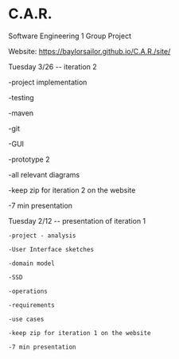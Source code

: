 # C.A.R.
Software Engineering 1 Group Project

Website: https://baylorsailor.github.io/C.A.R./site/

Tuesday 3/26 -- iteration 2 

  -project implementation
  
  -testing
  
  -maven
  
  -git
  
  -GUI
  
  -prototype 2
  
  -all relevant diagrams
  
  -keep zip for iteration 2 on the website
  
  -7 min presentation

Tuesday 2/12 -- presentation of iteration 1 
 
 	-project - analysis
 
 	-User Interface sketches
 
 	-domain model
 
 	-SSD
 
 	-operations
 
 	-requirements
 
 	-use cases
 
 	-keep zip for iteration 1 on the website
 
 	-7 min presentation 
